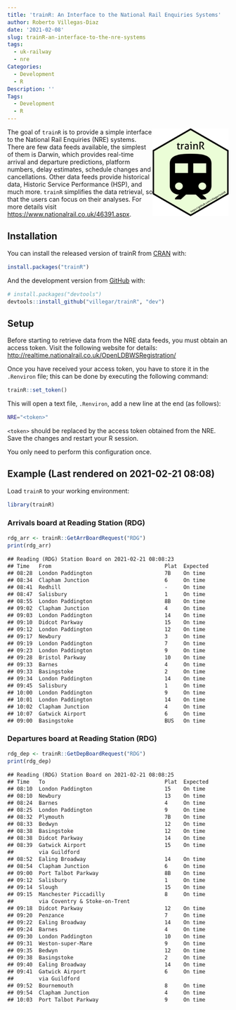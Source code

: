```yaml
---
title: 'trainR: An Interface to the National Rail Enquiries Systems'
author: Roberto Villegas-Diaz
date: '2021-02-08'
slug: trainR-an-interface-to-the-nre-systems
tags:
  - uk-railway
  - nre
Categories:
  - Development
  - R
Description: ''
Tags:
  - Development
  - R
---
```


<img src="https://raw.githubusercontent.com/villegar/trainR/main/inst/images/logo.png" alt="logo" align="right" height=200px/>

The goal of `trainR` is to provide a simple interface to the 
National Rail Enquiries (NRE) systems. There are few data feeds 
available, the simplest of them is Darwin, which provides real-time 
arrival and departure predictions, platform numbers, delay estimates, 
schedule changes and cancellations. Other data feeds provide historical 
data, Historic Service Performance (HSP), and much more. `trainR` 
simplifies the data retrieval, so that the users can focus on their 
analyses. For more details visit 
https://www.nationalrail.co.uk/46391.aspx.

## Installation

You can install the released version of trainR from [CRAN](https://CRAN.R-project.org) with:

``` r
install.packages("trainR")
```

And the development version from [GitHub](https://github.com/) with:

``` r
# install.packages("devtools")
devtools::install_github("villegar/trainR", "dev")
```

## Setup
Before starting to retrieve data from the NRE data feeds, you must obtain an access token. 
Visit the following website for details: http://realtime.nationalrail.co.uk/OpenLDBWSRegistration/

Once you have received your access token, you have to store it in the `.Renviron` file; this can be 
done by executing the following command:


```r
trainR::set_token()
```

This will open a text file, `.Renviron`, add a new line at the end (as follows):

```bash
NRE="<token>"
```

`<token>` should be replaced by the access token obtained from the NRE. Save the changes and restart 
your R session.

You only need to perform this configuration once.

## Example (Last rendered on 2021-02-21 08:08)

Load `trainR` to your working environment:

```r
library(trainR)
```

### Arrivals board at Reading Station (RDG)


```r
rdg_arr <- trainR::GetArrBoardRequest("RDG")
print(rdg_arr)
```

```
## Reading (RDG) Station Board on 2021-02-21 08:08:23
## Time   From                                    Plat  Expected
## 08:28  London Paddington                       7B    On time
## 08:34  Clapham Junction                        6     On time
## 08:41  Redhill                                 -     On time
## 08:47  Salisbury                               1     On time
## 08:55  London Paddington                       8B    On time
## 09:02  Clapham Junction                        4     On time
## 09:03  London Paddington                       14    On time
## 09:10  Didcot Parkway                          15    On time
## 09:12  London Paddington                       12    On time
## 09:17  Newbury                                 3     On time
## 09:19  London Paddington                       7     On time
## 09:23  London Paddington                       9     On time
## 09:28  Bristol Parkway                         10    On time
## 09:33  Barnes                                  4     On time
## 09:33  Basingstoke                             2     On time
## 09:34  London Paddington                       14    On time
## 09:45  Salisbury                               1     On time
## 10:00  London Paddington                       9     On time
## 10:01  London Paddington                       14    On time
## 10:02  Clapham Junction                        4     On time
## 10:07  Gatwick Airport                         6     On time
## 09:00  Basingstoke                             BUS   On time
```

### Departures board at Reading Station (RDG)


```r
rdg_dep <- trainR::GetDepBoardRequest("RDG")
print(rdg_dep)
```

```
## Reading (RDG) Station Board on 2021-02-21 08:08:25
## Time   To                                      Plat  Expected
## 08:10  London Paddington                       15    On time
## 08:10  Newbury                                 13    On time
## 08:24  Barnes                                  4     On time
## 08:25  London Paddington                       9     On time
## 08:32  Plymouth                                7B    On time
## 08:33  Bedwyn                                  12    On time
## 08:38  Basingstoke                             12    On time
## 08:38  Didcot Parkway                          14    On time
## 08:39  Gatwick Airport                         15    On time
##        via Guildford                           
## 08:52  Ealing Broadway                         14    On time
## 08:54  Clapham Junction                        6     On time
## 09:00  Port Talbot Parkway                     8B    On time
## 09:12  Salisbury                               1     On time
## 09:14  Slough                                  15    On time
## 09:15  Manchester Piccadilly                   8     On time
##        via Coventry & Stoke-on-Trent           
## 09:18  Didcot Parkway                          12    On time
## 09:20  Penzance                                7     On time
## 09:22  Ealing Broadway                         14    On time
## 09:24  Barnes                                  4     On time
## 09:30  London Paddington                       10    On time
## 09:31  Weston-super-Mare                       9     On time
## 09:35  Bedwyn                                  12    On time
## 09:38  Basingstoke                             2     On time
## 09:40  Ealing Broadway                         14    On time
## 09:41  Gatwick Airport                         6     On time
##        via Guildford                           
## 09:52  Bournemouth                             8     On time
## 09:54  Clapham Junction                        4     On time
## 10:03  Port Talbot Parkway                     9     On time
```

